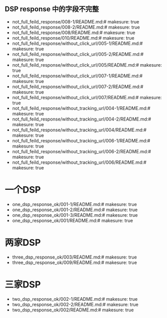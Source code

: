 ##  DSP response 中的字段不完整

- not_full_feild_response/008-1/README.md:# makesure: true
- not_full_feild_response/008-2/README.md:# makesure: true
- not_full_feild_response/008/README.md:# makesure: true
- not_full_feild_response/010/README.md:# makesure: true
- not_full_feild_response/without_click_url/005-1/README.md:# makesure: true
- not_full_feild_response/without_click_url/005-2/README.md:# makesure: true
- not_full_feild_response/without_click_url/005/README.md:# makesure: true
- not_full_feild_response/without_click_url/007-1/README.md:# makesure: true
- not_full_feild_response/without_click_url/007-2/README.md:# makesure: true
- not_full_feild_response/without_click_url/007/README.md:# makesure: true
- not_full_feild_response/without_tracking_url/004-1/README.md:# makesure: true
- not_full_feild_response/without_tracking_url/004-2/README.md:# makesure: true
- not_full_feild_response/without_tracking_url/004/README.md:# makesure: true
- not_full_feild_response/without_tracking_url/006-1/README.md:# makesure: true
- not_full_feild_response/without_tracking_url/006-2/README.md:# makesure: true
- not_full_feild_response/without_tracking_url/006/README.md:# makesure: true

# 一个DSP

- one_dsp_response_ok/001-1/README.md:# makesure: true
- one_dsp_response_ok/001-2/README.md:# makesure: true
- one_dsp_response_ok/001-3/README.md:# makesure: true
- one_dsp_response_ok/001/README.md:# makesure: true

# 两家DSP

- three_dsp_response_ok/003/README.md:# makesure: true
- three_dsp_response_ok/009/README.md:# makesure: true

# 三家DSP

- two_dsp_response_ok/002-1/README.md:# makesure: true
- two_dsp_response_ok/002-2/README.md:# makesure: true
- two_dsp_response_ok/002/README.md:# makesure: true
